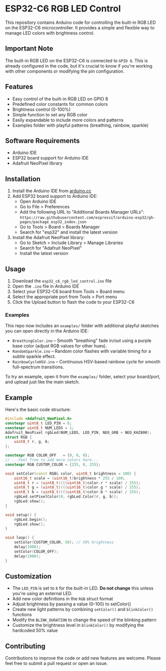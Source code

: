 # ESP32-C6 RGB LED Control

This repository contains Arduino code for controlling the built-in RGB LED on the ESP32-C6 microcontroller. It provides a simple and flexible way to manage LED colors with brightness control.

## Important Note

The built-in RGB LED on the ESP32-C6 is connected to `GPIO 8`. This is already configured in the code, but it's crucial to know if you're working with other components or modifying the pin configuration.

## Features

- Easy control of the built-in RGB LED on GPIO 8
- Predefined color constants for common colors
- Brightness control (0-100%)
- Simple function to set any RGB color
- Easily expandable to include more colors and patterns
- Examples folder with playful patterns (breathing, rainbow, sparkle)

## Software Requirements

- Arduino IDE
- ESP32 board support for Arduino IDE
- Adafruit NeoPixel library

## Installation

1. Install the Arduino IDE from [arduino.cc](https://www.arduino.cc/en/software)
2. Add ESP32 board support to Arduino IDE:
   - Open Arduino IDE
   - Go to File > Preferences
   - Add the following URL to "Additional Boards Manager URLs":
     `https://raw.githubusercontent.com/espressif/arduino-esp32/gh-pages/package_esp32_index.json`
   - Go to Tools > Board > Boards Manager
   - Search for "esp32" and install the latest version
3. Install the Adafruit NeoPixel library:
   - Go to Sketch > Include Library > Manage Libraries
   - Search for "Adafruit NeoPixel"
   - Install the latest version

## Usage

1. Download the `esp32_c6_rgb_led_control.ino` file
2. Open the `.ino` file in Arduino IDE
3. Select your ESP32-C6 board from Tools > Board menu
4. Select the appropriate port from Tools > Port menu
5. Click the Upload button to flash the code to your ESP32-C6

### Examples

This repo now includes an `examples/` folder with additional playful sketches you can open directly in the Arduino IDE:

- `BreathingColor.ino` – Smooth "breathing" fade in/out using a purple base color (adjust RGB values for other hues).
- `RandomSparkle.ino` – Random color flashes with variable timing for a subtle sparkle effect.
- `RainbowCycleHSV.ino` – Continuous HSV-based rainbow cycle for smooth full-spectrum transitions.

To try an example, open it from the `examples/` folder, select your board/port, and upload just like the main sketch.

## Example

Here's the basic code structure:

```cpp
#include <Adafruit_NeoPixel.h>
constexpr uint8_t LED_PIN = 8;
constexpr uint8_t NUM_LEDS = 1;
Adafruit_NeoPixel rgbLed(NUM_LEDS, LED_PIN, NEO_GRB + NEO_KHZ800);
struct RGB {
    uint8_t r, g, b;
};

constexpr RGB COLOR_OFF   = {0, 0, 0};
// ...Feel free to add more colors here...
constexpr RGB CUSTOM_COLOR = {255, 0, 255}; 

void setColor(const RGB& color, uint8_t brightness = 100) {
    uint16_t scale = (uint16_t)brightness * 255 / 100;
    uint8_t r = (uint8_t)(((uint16_t)color.r * scale) / 255);
    uint8_t g = (uint8_t)(((uint16_t)color.g * scale) / 255);
    uint8_t b = (uint8_t)(((uint16_t)color.b * scale) / 255);
    rgbLed.setPixelColor(0, rgbLed.Color(r, g, b));
    rgbLed.show();
}

void setup() {
    rgbLed.begin(); 
    rgbLed.show(); 
}

void loop() {
    setColor(CUSTOM_COLOR, 50); // 50% brightness
    delay(1000);
    setColor(COLOR_OFF);
    delay(1000);
}
```

## Customization

- The `LED_PIN` is set to `8` for the built-in LED. **Do not change** this unless you're using an external LED.
- Add new color definitions in the `RGB` struct format
- Adjust brightness by passing a value (0-100) to setColor()
- Create new light patterns by combining `setColor()` and `blinkColor()` functions
- Modify the `BLINK_DURATION` to change the speed of the blinking pattern
- Customize the brightness level in `blinkColor()` by modifying the hardcoded 50% value

## Contributing

Contributions to improve the code or add new features are welcome. Please feel free to submit a pull request or open an issue.